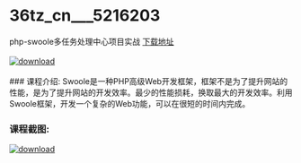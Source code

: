 # 36tz_cn___5216203
php-swoole多任务处理中心项目实战
[下载地址](http://www.36tz.cn/article/5216203 "下载地址")
<br/></br>[![download](http://36tz.cn/muke_img/2020_11_2-53-300x170.png "下载地址")](http://www.36tz.cn/article/5216203 "下载地址")
<br/></br>### 课程介绍:
Swoole是一种PHP高级Web开发框架，框架不是为了提升网站的性能，是为了提升网站的开发效率。最少的性能损耗，换取最大的开发效率。利用Swoole框架，开发一个复杂的Web功能，可以在很短的时间内完成。

### 课程截图:
[![download](http://36tz.cn/muke_img/2020_11_1-52.png "下载地址")](http://www.36tz.cn/article/5216203 "下载地址")
